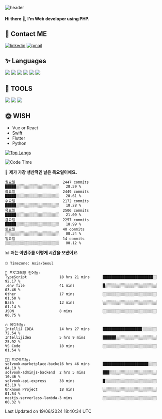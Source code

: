 ![header](https://capsule-render.vercel.app/api?type=waving&color=auto&height=300&section=header&text=Elin&fontSize=90&animation=twinkling)

#### Hi there 👋, I'm <b>Web developer</b> using PHP. ####

<!--
- 🔭 I’m currently working on Uniwill
- 🌱 I’m currently learning Vue or React or Python.
-->

<!---#### I am PHP developer --->

## 💌 Contact ME ###
[<img src='https://img.shields.io/badge/-EunjiKo-%230A66C2?style=flat-square&logo=LinkedIn&logoColor=white' alt='linkedin'>](https://www.linkedin.com/in/https://www.linkedin.com/in/eunji-ko-00a907164//)  [<img src='https://img.shields.io/badge/-einee214%40gmail.com-%23EA4335?style=flat-square&logo=Gmail&logoColor=white' alt='gmail'>](einee214@gmail.com)  


## ✨ Languages
<img src='https://img.shields.io/badge/-PHP-%23777BB4?style=for-the-badge&logo=PHP&logoColor=white'> <img src='https://img.shields.io/badge/-Laravel-%23FF2D20?style=for-the-badge&logo=Laravel&logoColor=white'> <img src='https://img.shields.io/badge/Jquery-%230769AD?style=for-the-badge&logo=Jquery&logoColor=white'> <img src='https://img.shields.io/badge/CSS3-%231572B6?style=for-the-badge&logo=CSS3&logoColor=white'> <img src='https://img.shields.io/badge/Bootstrap-%237952B3?style=for-the-badge&logo=Bootstrap&logoColor=white' > <img src='https://img.shields.io/badge/MySQL-%234479A1?style=for-the-badge&logo=MySQL&logoColor=white' >

## 🌷 TOOLS
<img src='https://img.shields.io/badge/PHPSTORM-%23000000?style=for-the-badge&logo=PhpStorm&logoColor=white' > <img src='https://img.shields.io/badge/GitLab-%23FCA121?style=for-the-badge&logo=GitLab&logoColor=white' > <img src='https://img.shields.io/badge/GitHub-%23181717?style=for-the-badge&logo=GitHub&logoColor=white'>


## 🌞 WISH
- Vue or React
- Swift
- Flutter
- Python


[![Top Langs](https://github-readme-stats.vercel.app/api/top-langs/?username=ein214&layout=compact)](https://github.com/anuraghazra/github-readme-stats)

<!--START_SECTION:waka-->
![Code Time](http://img.shields.io/badge/Code%20Time-3%2C584%20hrs%2031%20mins-blue)

📅 **제가 가장 생산적인 날은 목요일이에요.** 

```text
월요일                      2447 commits        █████░░░░░░░░░░░░░░░░░░░░   20.59 % 
화요일                      2449 commits        █████░░░░░░░░░░░░░░░░░░░░   20.61 % 
수요일                      2172 commits        █████░░░░░░░░░░░░░░░░░░░░   18.28 % 
목요일                      2506 commits        █████░░░░░░░░░░░░░░░░░░░░   21.09 % 
금요일                      2257 commits        █████░░░░░░░░░░░░░░░░░░░░   18.99 % 
토요일                      40 commits          ░░░░░░░░░░░░░░░░░░░░░░░░░   00.34 % 
일요일                      14 commits          ░░░░░░░░░░░░░░░░░░░░░░░░░   00.12 % 
```


📊 **저는 이번주를 이렇게 시간을 보냈어요.** 

```text
🕑︎ Timezone: Asia/Seoul

💬 프로그래밍 언어들: 
TypeScript               18 hrs 21 mins      ███████████████████████░░   92.17 % 
.env file                41 mins             █░░░░░░░░░░░░░░░░░░░░░░░░   03.46 % 
Other                    17 mins             ░░░░░░░░░░░░░░░░░░░░░░░░░   01.50 % 
Bash                     13 mins             ░░░░░░░░░░░░░░░░░░░░░░░░░   01.14 % 
JSON                     8 mins              ░░░░░░░░░░░░░░░░░░░░░░░░░   00.75 % 

🔥 에디터들: 
IntelliJ IDEA            14 hrs 27 mins      ██████████████████░░░░░░░   72.54 % 
Intellijidea             5 hrs 9 mins        ██████░░░░░░░░░░░░░░░░░░░   25.92 % 
VS Code                  18 mins             ░░░░░░░░░░░░░░░░░░░░░░░░░   01.54 % 

🐱‍💻 프로젝트들: 
solvook-marketplace-backe16 hrs 46 mins      █████████████████████░░░░   84.19 % 
solvook-adminjs-backend  2 hrs 5 mins        ███░░░░░░░░░░░░░░░░░░░░░░   10.46 % 
solvook-api-express      38 mins             █░░░░░░░░░░░░░░░░░░░░░░░░   03.19 % 
Unknown Project          18 mins             ░░░░░░░░░░░░░░░░░░░░░░░░░   01.54 % 
nestjs-serverless-lambda-3 mins              ░░░░░░░░░░░░░░░░░░░░░░░░░   00.32 % 
```


 Last Updated on 19/06/2024 18:40:34 UTC
<!--END_SECTION:waka-->

<!---![GitHub stats](https://github-readme-stats.vercel.app/api?username=ein214&show_icons=true&theme=dracula)  --->



